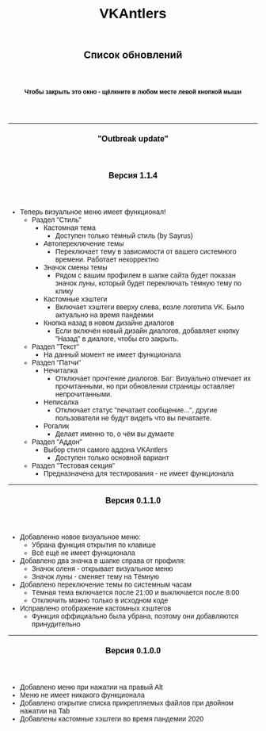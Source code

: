 <div style="font-family: Geneva, Arial, Helvetica, sans-serif">
<header><h3 style="color: black; font-size: 28px; margin-bottom: 0; margin-top:0px; text-align: center">VKAntlers</h3></header><header><h3 style="color: black; font-size: 20px; margin-bottom: 0; margin-top:0px; text-align: center">Список обновлений</h3></header><header><h3 style="color: black; font-size: 12px; margin-bottom: 0; margin-top:0px; text-align: center">Чтобы закрыть это окно - щёлкните в любом месте левой кнопкой мыши</header>

<hr>

<header><h3 style="color: black; font-size: 16px; margin-bottom: 0">"Outbreak update"</h3></header>
<header><h3 style="color: black; font-size: 16px; margin-bottom: 0">Версия 1.1.4</h3></header>
<ul>
<li>Теперь визуальное меню имеет функционал!
  <ul>
    <li>Раздел "Стиль"
		<ul>
			<li>Кастомная тема
				<ul>
					<li>Доступен только тёмный стиль (by Sayrus)</li>				
				</ul>
			</li>
			<li>Автопереключение темы
				<ul>
					<li>Переключает тему в зависимости от вашего системного времени. Работает некорректно</li>				
				</ul>
			</li>
			<li>Значок смены темы
				<ul>
					<li>Рядом с вашим профилем в шапке сайта будет показан значок луны, который будет переключать тёмную тему по клику</li>				
				</ul>
			</li>
			<li>Кастомные хэштеги
				<ul>
					<li>Включает хэштеги вверху слева, возле логотипа VK. Было актуально на время пандемии</li>				
				</ul>
			</li>
			<li>Кнопка назад в новом дизайне диалогов
				<ul>
					<li>Если включён новый дизайн диалогов, добавляет кнопку "Назад" в диалоге, чтобы его закрыть.</li>
				</ul>
			</li>
		</ul>
	</li>	
    <li>Раздел "Текст"
		<ul>
			<li>На данный момент не имеет функционала</li>
		</ul>
	</li>
	<li>Раздел "Патчи"
		<ul>
			<li>Нечиталка
				<ul>
					<li>Отключает прочтение диалогов. Баг: Визуально отмечает их прочитанными, но при обновлении страницы оставляет непрочитанными.</li>				
				</ul>
			</li>
			<li>Неписалка
				<ul>
					<li>Отключает статус "печатает сообщение...", другие пользователи не будут видеть что вы печатаете.</li>				
				</ul>
			</li>
			<li>Рогалик
				<ul>
					<li>Делает именно то, о чём вы думаете</li>				
				</ul>
			</li>
		</ul>
	</li>
    <li>Раздел "Аддон"
		<ul>
			<li>Выбор стиля самого аддона VKAntlers
				<ul>
					<li>Доступен только основной вариант</li>				
				</ul>
			</li>
		</ul>
	</li>
    <li>Раздел "Тестовая секция"
		<ul>
			<li>Предназначена для тестирования - не имеет функционала</li>
		</ul>
	</li>
  </ul>  
</li>
</ul>

<hr>

<header><h3 style="color: black; font-size: 16px; margin-bottom: 0">Версия 0.1.1.0</h3></header>
<ul>
<li>Добавленно новое визуальное меню:
  <ul>
    <li>Убрана функция открытия по клавише</li>
    <li>Всё ещё не имеет функционала</li>
  </ul>
</li>
<li>Добавлено два значка в шапке справа от профиля:
  <ul>
  <li>Значок оленя - открывает визуальное меню</li>
  <li>Значок луны - сменяет тему на Тёмную</li>
  </ul>
</li>
<li>Добавлено переключение темы по системным часам
  <ul>
  <li>Тёмная тема включается после 21:00 и выключается после 8:00</li>
  <li>Отключить можно только в исходном коде</li>
  </ul>
</li>
<li>Исправлено отображение кастомных хэштегов
  <ul>
  <li>Функция оффициально была убрана, поэтому они добавляются принудительно</li>
  </ul>
</li>
</ul>

<hr>

<header><h3 style="color: black; font-size:16px; margin-bottom: 0">Версия 0.1.0.0</h3></header>
<ul>
<li>Добавлено меню при нажатии на правый Alt</li>
<li>Меню не имеет никакого функционала</li>
<li>Добавлено открытие списка прикрепляемых файлов при двойном нажатии на Tab</li>
<li>Добавлены кастомные хэштеги во время пандемии 2020</li>

</ul>
</div>
